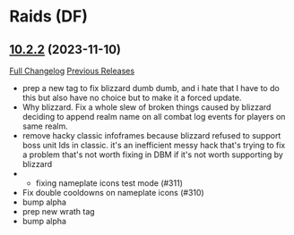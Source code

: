 # <DBM Mod> Raids (DF)

## [10.2.2](https://github.com/DeadlyBossMods/DBM-Retail/tree/10.2.2) (2023-11-10)
[Full Changelog](https://github.com/DeadlyBossMods/DBM-Retail/compare/10.2.1...10.2.2) [Previous Releases](https://github.com/DeadlyBossMods/DBM-Retail/releases)

- prep a new tag to fix blizzard dumb dumb, and i hate that I have to do this but also have no choice but to make it a forced update.  
- Why blizzard. Fix a whole slew of broken things caused by blizzard deciding to append realm name on all combat log events for players on same realm.  
- remove hacky classic infoframes because blizzard refused to support boss unit Ids in classic. it's an inefficient messy hack that's trying to fix a problem that's not worth fixing in DBM if it's not worth supporting by blizzard  
- - fixing nameplate icons test mode (#311)  
- Fix double cooldowns on nameplate icons (#310)  
- bump alpha  
- prep new wrath tag  
- bump alpha  
